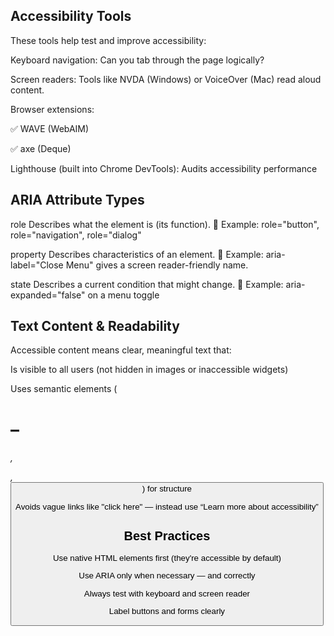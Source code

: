 ## Accessibility Tools
These tools help test and improve accessibility:

Keyboard navigation: Can you tab through the page logically?

Screen readers: Tools like NVDA (Windows) or VoiceOver (Mac) read aloud content.

Browser extensions:

✅ WAVE (WebAIM)

✅ axe (Deque)

Lighthouse (built into Chrome DevTools): Audits accessibility performance

## ARIA Attribute Types
role
Describes what the element is (its function).
🔹 Example: role="button", role="navigation", role="dialog"

property
Describes characteristics of an element.
🔹 Example: aria-label="Close Menu" gives a screen reader-friendly name.

state
Describes a current condition that might change.
🔹 Example: aria-expanded="false" on a menu toggle

## Text Content & Readability
Accessible content means clear, meaningful text that:

Is visible to all users (not hidden in images or inaccessible widgets)

Uses semantic elements (<h1>–<h6>, <p>, <button>) for structure

Avoids vague links like "click here" — instead use “Learn more about accessibility”

## Best Practices
Use native HTML elements first (they're accessible by default)

Use ARIA only when necessary — and correctly

Always test with keyboard and screen reader

Label buttons and forms clearly
